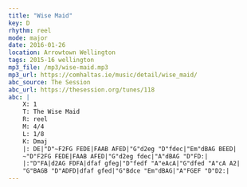 ```yaml
---
title: "Wise Maid"
key: D
rhythm: reel
mode: major
date: 2016-01-26
location: Arrowtown Wellington
tags: 2015-16 wellington 
mp3_file: /mp3/wise-maid.mp3
mp3_url: https://comhaltas.ie/music/detail/wise_maid/ 
abc_source: The Session
abc_url: https://thesession.org/tunes/118
abc: |
    X: 1
    T: The Wise Maid
    R: reel
    M: 4/4
    L: 1/8
    K: Dmaj
    |: DE|"D"~F2FG FEDE|FAAB AFED|"G"d2eg "D"fdec|"Em"dBAG BEED|
    ~"D"F2FG FEDE|FAAB AFED|"G"d2eg fdec|"A"dBAG "D"FD:|
    |:"D"FA|d2AG FDFA|dfaf gfeg|"D"fedf "A"eAcA|"G"dfed "A"cA A2|
    "G"BAGB "D"ADFD|dfaf gfed|"G"Bdce "Em"dBAG|"A"FGEF "D"D2:|
---
```

